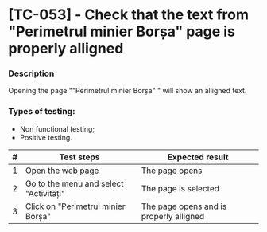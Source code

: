 # **[TC-053] - Check that the text from "Perimetrul minier Borșa" page is properly alligned**

### **Description**

Opening the page ""Perimetrul minier Borșa" " will show an alligned text.

### **Types of testing:**

- Non functional testing;
- Positive testing.

| #   | **Test steps**                         | **Expected result**                     |
| --- | -------------------------------------- | --------------------------------------- |
| 1   | Open the web page                      | The page opens                          |
| 2   | Go to the menu and select "Activități" | The page is selected                    |
| 3   | Click on "Perimetrul minier Borșa"     | The page opens and is properly alligned |
